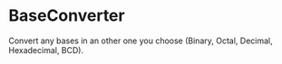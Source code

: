 # BaseConverter
 Convert any bases in an other one you choose (Binary, Octal, Decimal, Hexadecimal, BCD).
